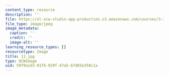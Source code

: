 ```yaml
---
content_type: resource
description: ''
file: https://ol-ocw-studio-app-production.s3.amazonaws.com/courses/3-320-atomistic-computer-modeling-of-materials-sma-5107-spring-2005/5979a1d391f6929f47a5b7d83e358c1a_11.jpg
file_type: image/jpeg
image_metadata:
  caption: ''
  credit: ''
  image-alt: ''
learning_resource_types: []
resourcetype: Image
title: 11.jpg
type: OCWImage
uid: 5979a1d3-91f6-929f-47a5-b7d83e358c1a
---
```

